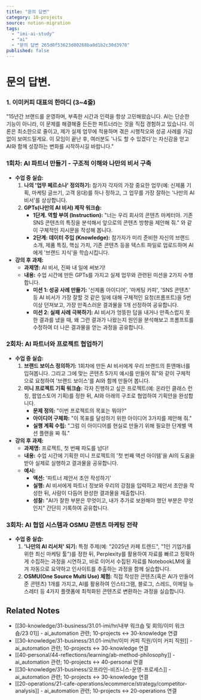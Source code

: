 ```yaml
---
title: "문의 답변"
category: 10-projects
source: notion-migration
tags:
  - "imi-ai-study"
  - "ai"
  - "문의 답변 265d0f53623d80268ba0d1b2c30d3970"
published: false
---
```


# 문의 답변.

### **1. 이미커피 대표의 한마디 (3~4줄)**

"15년간 브랜드를 운영하며, 부족한 시간과 인력을 항상 고민해왔습니다.
AI는 단순한 기능이 아니라, 이 문제를 해결해줄 든든한 파트너라는 것을 직접 경험하고 있습니다.
이론은 최소한으로 줄이고, 제가 실제 업무에 적용하며 겪은 시행착오와 성공 사례를 가감 없이 보여드릴게요. 이 모임이 끝난 후, 여러분도 '나도 할 수 있겠다'는 자신감을 얻고 AI와 함께 성장하는 변화를 시작하시길 바랍니다."

### **1회차: AI 파트너 만들기 - 구조적 이해와 나만의 비서 구축**

* **수업 중 실습:**
  1. **나의 '업무 페르소나' 정의하기:** 참가자 각자의 가장 중요한 업무(예: 신제품 기획, 마케팅 글쓰기, 고객 응대)를 하나 정하고, 그 업무를 가장 잘하는 '나만의 AI 비서'를 상상합니다.
  2. **GPTs(나만의 AI 비서) 제작 워크숍:**
     * **1단계. 역할 부여 (Instruction):** "너는 우리 회사의 콘텐츠 마케터야. 기존 SNS 콘텐츠의 특징을 분석해서 앞으로의 콘텐츠 방향을 제안해 줘." 와 같이 구체적인 지시문을 작성해 봅니다.
     * **2단계: 데이터 주입 (Knowledge):** 참가자가 미리 준비한 자신의 브랜드 소개, 제품 특징, 핵심 가치, 기존 콘텐츠 등을 텍스트 파일로 업로드하며 AI에게 '브랜드 지식'을 학습시킵니다.
* **강의 후 과제:**
  * **과제명:** AI 비서, 진짜 내 일에 써보기!
  * **내용:** 수업 시간에 만든 GPTs를 가지고 실제 업무와 관련된 미션을 2가지 수행합니다.
    * **미션 1: 성공 사례 만들기:** '신제품 아이디어', '마케팅 카피', 'SNS 콘텐츠' 등 AI 비서가 가장 잘할 것 같은 일에 대해 구체적인 요청(프롬프트)을 5번 이상 던져보고, 가장 만족스러운 결과물을 1개 선정하여 공유합니다.
    * **미션 2: 실패 사례 극복하기:** AI 비서가 엉뚱한 답을 내거나 만족스럽지 못한 결과를 냈을 때, 왜 그런 결과가 나왔는지 원인을 분석해보고 프롬프트를 수정하여 더 나은 결과물을 얻는 과정을 공유합니다.

### **2회차: AI 파트너와 프로젝트 협업하기**

* **수업 중 실습:**
  1. **브랜드 보이스 정의하기:** 1회차에 만든 AI 비서에게 우리 브랜드의 톤앤매너를 입혀봅니다. 그리고 그에 맞는 콘텐츠 5가지 예시를 만들어 줘"와 같이 구체적으로 요청하여 '브랜드 보이스'를 AI와 함께 만들어 봅니다.
  2. **미니 프로젝트 기획 워크숍:** 각자 진행하고 싶은 프로젝트(예: 온라인 클래스 런칭, 팝업스토어 기획)를 정한 뒤, AI와 아래의 구조로 협업하여 기획안을 완성합니다.
     * **문제 정의:** "이번 프로젝트의 목표는 뭐야?"
     * **아이디어 구체화:** "이 목표를 달성하기 위한 아이디어 3가지를 제안해 줘."
     * **실행 계획 수립:** "그럼 이 아이디어를 현실로 만들기 위해 필요한 단계별 액션 플랜을 짜 줘."
* **강의 후 과제:**
  * **과제명:** 프로젝트, 첫 번째 파도를 넘다!
  * **내용:** 수업 시간에 기획한 미니 프로젝트의 '첫 번째 액션 아이템'을 AI의 도움을 받아 실제로 실행하고 결과물을 공유합니다.
  * **예시:**
    * **액션:** '파트너 제안서 초안 작성하기'
    * **실행:** AI 비서에게 파트너 정보와 우리의 강점을 입력하고 제안서 초안을 작성한 뒤, 사람이 다듬어 완성한 결과물을 제출합니다.
    * **성찰:** "AI가 잘한 부분은 무엇이고, 내가 추가로 보완해야 했던 부분은 무엇인지" 간단히 기록하여 공유합니다.

### **3회차: AI 협업 시스템과 OSMU 콘텐츠 마케팅 전략**

* **수업 중 실습:**
  1. **'나만의 AI 리서처' 되기:** 특정 주제(예: "2025년 카페 트렌드", "1인 기업가를 위한 최신 마케팅 툴")를 정한 뒤, Perplexity를 활용하여 자료를 빠르고 정확하게 수집하는 과정을 시연하고, 바로 이어서 수집된 자료를 NotebookLM에 옮겨 자동으로 요약하고 인사이트를 추출하는 과정을 함께 실습합니다.
  2. **OSMU(One Source Multi Use) 체험:** 직접 작성한 콘텐츠(혹은 AI가 만들어준 콘텐츠) 1개를 가지고, AI를 활용하여 인스타그램, 블로그, 스레드, 이메일 뉴스레터 등 4가지 플랫폼에 최적화된 콘텐츠로 변환하는 과정을 실습합니다.

## Related Notes

- [[30-knowledge/31-business/31.01-imi/hr/내부 워크숍 및 회의/이미 워크숍/23 01]] - ai_automation 관련; 10-projects ↔ 30-knowledge 연결
- [[30-knowledge/31-business/31.01-imi/hr/이미 커피 직원/이미 커피 직원]] - ai_automation 관련; 10-projects ↔ 30-knowledge 연결
- [[40-personal/44-reflections/learning/ab-method-philosophy]] - ai_automation 관련; 10-projects ↔ 40-personal 연결
- [[30-knowledge/31-business/오프라인-비즈니스-운영-프로세스]] - ai_automation 관련; 10-projects ↔ 30-knowledge 연결
- [[20-operations/21-cafe-operations/ecommerce/strategy/competitor-analysis]] - ai_automation 관련; 10-projects ↔ 20-operations 연결
